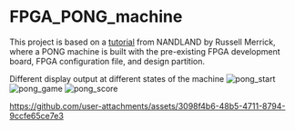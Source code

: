 # FPGA_PONG_machine
This project is based on a [tutorial](https://nandland.com/project-10-pong/) from NANDLAND by Russell Merrick, where a PONG machine is built with the pre-existing FPGA development board, FPGA configuration file, and design partition.

Different display output at different states of the machine
![pong_start](https://github.com/user-attachments/assets/b0083853-4c24-4c5b-9570-08a325589b86)
![pong_game](https://github.com/user-attachments/assets/a59403a2-8c64-43c5-9878-437eb7239fc9)
![pong_score](https://github.com/user-attachments/assets/fc39e85d-6d3d-4655-a366-3a344cf92892)


https://github.com/user-attachments/assets/3098f4b6-48b5-4711-8794-9ccfe65ce7e3



